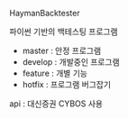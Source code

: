 HaymanBacktester

파이썬 기반의 백테스팅 프로그램
- master : 안정 프로그램
- develop : 개발중인 프로그램
- feature : 개별 기능
- hotfix : 프로그램 버그잡기

api : 대신증권 CYBOS 사용

